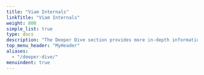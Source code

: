 ```yaml
---
title: "Viam Internals"
linkTitle: "Viam Internals"
weight: 800
simple_list: true
type: docs
description: "The Deeper Dive section provides more in-depth information on Viam's architecture, operations, and communication methods."
top_menu_header: "MyHeader"
aliases:
  - "/deeper-dive/"
menuindent: true
---
```

